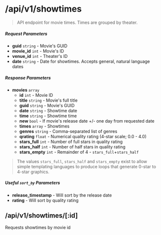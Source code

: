 # /api/v1/showtimes

> API endpoint for movie times.  Times are grouped by theater.

##### Request Parameters
- **guid** ```string``` - Movie's GUID
- **movie_id** ```int``` - Movie's ID
- **venue_id** ```int``` - Theater's ID
- **date** ```string``` - Date for showtimes.  Accepts general, natural language dates

##### Response Parameters
- **movies** ```array```
    - **id** ```int``` - Movie ID
    - **title** ```string``` - Movie's full title
    - **guid** ```string``` - Movie's GUID
    - **date** ```string``` - Showtime date
    - **time** ```string``` - Showtime time
    - **new** ```bool``` - If movie's release date +/- one day from requested date
    - **times** ```array``` - Showtimes
    - **genres** ```string``` - Comma-separated list of genres
    - **qrating** ```float``` - Numerical quality rating (4-star scale; 0.0 - 4.0)
    - **stars_full** ```int``` - Number of full stars in quality rating
    - **stars_half** ```int``` - Number of half stars in quality rating
    - **stars_empty** ```int``` - Remainder of 4 - ```stars_full```+```stars_half```

> The values ```stars_full```, ```stars_half``` and ```stars_empty``` exist to allow simple templating languages to produce loops that generate 0-star to 4-star graphics. 

##### Useful ```sort_by``` Parameters
- **release_timestamp** - Will sort by the release date
- **rating** - Will sort by quality rating

## /api/v1/showtimes/[:id]
Requests showtimes by movie id
